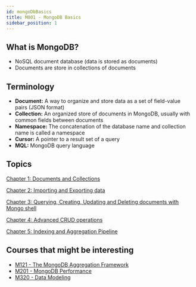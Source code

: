 ```yaml
---
id: mongoDbBasics
title: M001 - MongoDB Basics
sidebar_position: 1
---
```


## What is MongoDB?

- NoSQL document database (data is stored as documents)
- Documents are store in collections of documents

## Terminology

- **Document:** A way to organize and store data as a set of field-value pairs (JSON format)
- **Collection:** An organized store of documents in MongoDB, usually with common fields between documents
- **Namespace:** The concatenation of the database name and collection name is called a namespace
- **Cursor:** A pointer to a result set of a query
- **MQL:** MongoDB query language

## Topics

[Chapter 1: Documents and Collections](documentsAndCollections)

[Chapter 2: Importing and Exporting data](importingExportingData)

[Chapter 3: Querying, Creating, Updating and Deleting documents with Mongo shell](queryingCreatingUpdatingDeleting)

[Chapter 4: Advanced CRUD operations](advancedCrudOperations)

[Chapter 5: Indexing and Aggregation Pipeline](IndexingAggregationsPipeline)

## Courses that might be interesting

- [M121 - The MongoDB Aggregation Framework](https://university.mongodb.com/courses/M121/about)
- [M201 - MongoDB Performance](https://university.mongodb.com/courses/M201/about)
- [M320 - Data Modeling](https://university.mongodb.com/courses/M320/about)
